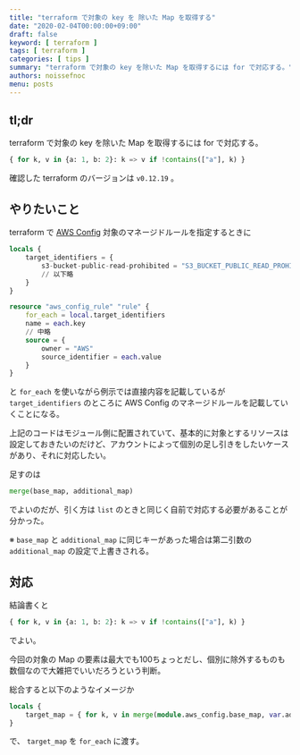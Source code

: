 ```yaml
---
title: "terraform で対象の key を 除いた Map を取得する"
date: "2020-02-04T00:00:00+09:00"
draft: false
keyword: [ terraform ]
tags: [ terraform ]
categories: [ tips ]
summary: "terraform で対象の key を除いた Map を取得するには for で対応する。"
authors: noissefnoc
menu: posts
---
```


## tl;dr

terraform で対象の key を除いた Map を取得するには for で対応する。

``` terraform
{ for k, v in {a: 1, b: 2}: k => v if !contains(["a"], k) }
```

確認した terraform のバージョンは `v0.12.19` 。


## やりたいこと

terraform で [AWS Config](https://aws.amazon.com/jp/config/) 対象のマネージドルールを指定するときに

``` terraform
locals {
    target_identifiers = {
        s3-bucket-public-read-prohibited = "S3_BUCKET_PUBLIC_READ_PROHIBITED"
        // 以下略
    }
}

resource "aws_config_rule" "rule" {
    for_each = local.target_identifiers
    name = each.key
    // 中略
    source = {
        owner = "AWS"
        source_identifier = each.value
    }
}
```

と `for_each` を使いながら例示では直接内容を記載しているが `target_identifiers` のところに AWS Config のマネージドルールを記載していくことになる。

上記のコードはモジュール側に配置されていて、基本的に対象とするリソースは設定しておきたいのだけど、アカウントによって個別の足し引きをしたいケースがあり、それに対応したい。

足すのは

``` terraform
merge(base_map, additional_map)
```

でよいのだが、引く方は `list` のときと同じく自前で対応する必要があることが分かった。

※ `base_map` と `additional_map` に同じキーがあった場合は第二引数の `additional_map` の設定で上書きされる。


## 対応

結論書くと

``` terraform
{ for k, v in {a: 1, b: 2}: k => v if !contains(["a"], k) }
```

でよい。

今回の対象の Map の要素は最大でも100ちょっとだし、個別に除外するものも数個なので大雑把でいいだろうという判断。


総合すると以下のようなイメージか

``` terraform
locals {
    target_map = { for k, v in merge(module.aws_config.base_map, var.additional_map): k => v if !contains(var.substraction_key_list, k) }
}
```

で、 `target_map` を `for_each` に渡す。
